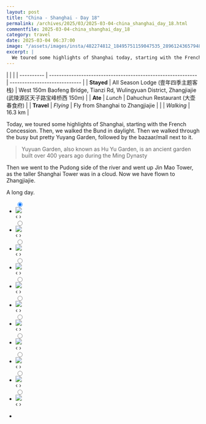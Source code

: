 ```yaml
---
layout: post
title: "China - Shanghai - Day 18"
permalink: /archives/2025/03/2025-03-04-china_shanghai_day_18.html
commentfile: 2025-03-04-china_shanghai_day_18
category: travel
date: 2025-03-04 06:37:00
image: "/assets/images/insta/482274812_18495751159047535_2896124365794876657_n_18027161282359450.jpg"
excerpt: |
  We toured some highlights of Shanghai today, starting with the French  Concession.
---
```


|            |                                                              |
| ---------- | ------------------------------------------------------------ | ----------------------------- |
| **Stayed** | All Season Lodge (壹年四季主题客栈) | West 150m Baofeng Bridge, Tianzi Rd, Wulingyuan District, Zhangjiajie (武陵源区天子路宝峰桥西 150m) |
| **Ate** | _Lunch_ |  Dahuchun Restaurant (大壶春食府)        |
| **Travel** | _Flying_ |  Fly from Shanghai to Zhangjiajie        |
|            | _Walking_ |    16.3 km      |


Today, we toured some highlights of Shanghai, starting with the French Concession. Then, we walked the Bund in daylight. Then we walked through the busy but pretty Yuyang Garden, followed by the bazaar/mall next to it.

> Yuyuan Garden, also known as Hu Yu Garden, is an ancient garden built over 400 years ago during the Ming Dynasty

Then we went to the Pudong side of the river and went up Jin Mao Tower, as the taller Shanghai Tower was in a cloud. Now we have flown to Zhangjiajie. 
 
 A long day.


<ul class="slides">
    <input type="radio" name="radio-btn" id="img-1" checked="checked" />
    <li class="slide-container">
        <div class="slide">
          <a href="/assets/images/insta/482034195_18495751243047535_8819917630654831705_n_18071763364836405.jpg"><img src="/assets/images/insta/482034195_18495751243047535_8819917630654831705_n_18071763364836405.jpg" /></a>
        </div>
    <div class="nav">
      <label for="img-11" class="prev">&#x2039;</label>
      <label for="img-2" class="next">&#x203a;</label>
    </div>
    </li>
        <input type="radio" name="radio-btn" id="img-2"  />
    <li class="slide-container">
        <div class="slide">
          <a href="/assets/images/insta/482370245_18495751258047535_2915433055411464689_n_18084641395591437.jpg"><img src="/assets/images/insta/482370245_18495751258047535_2915433055411464689_n_18084641395591437.jpg" /></a>
        </div>
    <div class="nav">
      <label for="img-1" class="prev">&#x2039;</label>
      <label for="img-3" class="next">&#x203a;</label>
    </div>
    </li>
        <input type="radio" name="radio-btn" id="img-3"  />
    <li class="slide-container">
        <div class="slide">
          <a href="/assets/images/insta/482622944_18495751279047535_8873840341723225716_n_18061200139816700.jpg"><img src="/assets/images/insta/482622944_18495751279047535_8873840341723225716_n_18061200139816700.jpg" /></a>
        </div>
    <div class="nav">
      <label for="img-2" class="prev">&#x2039;</label>
      <label for="img-4" class="next">&#x203a;</label>
    </div>
    </li>
        <input type="radio" name="radio-btn" id="img-4"  />
    <li class="slide-container">
        <div class="slide">
          <a href="/assets/images/insta/472612531_18495751300047535_1645492439143996281_n_18051237914177448.jpg"><img src="/assets/images/insta/472612531_18495751300047535_1645492439143996281_n_18051237914177448.jpg" /></a>
        </div>
    <div class="nav">
      <label for="img-3" class="prev">&#x2039;</label>
      <label for="img-5" class="next">&#x203a;</label>
    </div>
    </li>
        <input type="radio" name="radio-btn" id="img-5"  />
    <li class="slide-container">
        <div class="slide">
          <a href="/assets/images/insta/482891046_18495751333047535_2656110833199054681_n_18032869820300203.jpg"><img src="/assets/images/insta/482891046_18495751333047535_2656110833199054681_n_18032869820300203.jpg" /></a>
        </div>
    <div class="nav">
      <label for="img-4" class="prev">&#x2039;</label>
      <label for="img-6" class="next">&#x203a;</label>
    </div>
    </li>
        <input type="radio" name="radio-btn" id="img-6"  />
    <li class="slide-container">
        <div class="slide">
          <a href="/assets/images/insta/482702568_18495751345047535_4713289444780819069_n_17878869564260397.jpg"><img src="/assets/images/insta/482702568_18495751345047535_4713289444780819069_n_17878869564260397.jpg" /></a>
        </div>
    <div class="nav">
      <label for="img-5" class="prev">&#x2039;</label>
      <label for="img-7" class="next">&#x203a;</label>
    </div>
    </li>
        <input type="radio" name="radio-btn" id="img-7"  />
    <li class="slide-container">
        <div class="slide">
          <a href="/assets/images/insta/482684478_18495751360047535_6534419097810094561_n_18033265967547695.jpg"><img src="/assets/images/insta/482684478_18495751360047535_6534419097810094561_n_18033265967547695.jpg" /></a>
        </div>
    <div class="nav">
      <label for="img-6" class="prev">&#x2039;</label>
      <label for="img-8" class="next">&#x203a;</label>
    </div>
    </li>
        <input type="radio" name="radio-btn" id="img-8"  />
    <li class="slide-container">
        <div class="slide">
          <a href="/assets/images/insta/482367593_18495751375047535_7242430789001302653_n_17900202345138160.jpg"><img src="/assets/images/insta/482367593_18495751375047535_7242430789001302653_n_17900202345138160.jpg" /></a>
        </div>
    <div class="nav">
      <label for="img-7" class="prev">&#x2039;</label>
      <label for="img-9" class="next">&#x203a;</label>
    </div>
    </li>
        <input type="radio" name="radio-btn" id="img-9"  />
    <li class="slide-container">
        <div class="slide">
          <a href="/assets/images/insta/472657857_18495751393047535_8072057696128941808_n_18029078933642653.jpg"><img src="/assets/images/insta/472657857_18495751393047535_8072057696128941808_n_18029078933642653.jpg" /></a>
        </div>
    <div class="nav">
      <label for="img-8" class="prev">&#x2039;</label>
      <label for="img-10" class="next">&#x203a;</label>
    </div>
    </li>
        <input type="radio" name="radio-btn" id="img-10"  />
    <li class="slide-container">
        <div class="slide">
          <a href="/assets/images/insta/472612631_18495751411047535_2397857050092961032_n_17969547962845074.jpg"><img src="/assets/images/insta/472612631_18495751411047535_2397857050092961032_n_17969547962845074.jpg" /></a>
        </div>
    <div class="nav">
      <label for="img-9" class="prev">&#x2039;</label>
      <label for="img-11" class="next">&#x203a;</label>
    </div>
    </li>
    
 <input type="radio" name="radio-btn" id="img-11" />
 <li class="slide-container">
 <div class="slide">
 <a href="/assets/images/insta/482274812_18495751159047535_2896124365794876657_n_18027161282359450.jpg"><img src="/assets/images/insta/482274812_18495751159047535_2896124365794876657_n_18027161282359450.jpg" /></a>
 </div>
 <div class="nav">
 <label for="img-10" class="prev">&#x2039;</label>
 <label for="img-1" class="next">&#x203a;</label>
 </div>
 </li>
      
<li class="nav-dots">
      <label for="img-1" class="nav-dot" id="img-dot-1"></label>
      <label for="img-2" class="nav-dot" id="img-dot-2"></label>
      <label for="img-3" class="nav-dot" id="img-dot-3"></label>
      <label for="img-4" class="nav-dot" id="img-dot-4"></label>
      <label for="img-5" class="nav-dot" id="img-dot-5"></label>
      <label for="img-6" class="nav-dot" id="img-dot-6"></label>
      <label for="img-7" class="nav-dot" id="img-dot-7"></label>
      <label for="img-8" class="nav-dot" id="img-dot-8"></label>
      <label for="img-9" class="nav-dot" id="img-dot-9"></label>
      <label for="img-10" class="nav-dot" id="img-dot-10"></label>

 <label for="img-11" class="nav-dot" id="img-dot-11"></label>

</li>
</ul>        
             

    